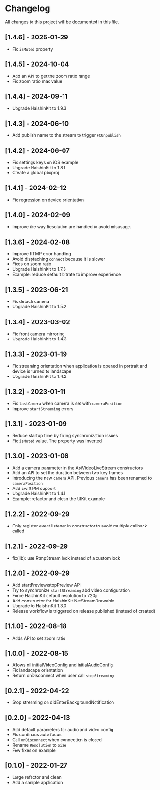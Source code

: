 # Changelog
All changes to this project will be documented in this file.

## [1.4.6] - 2025-01-29
- Fix `isMuted` property

## [1.4.5] - 2024-10-04
- Add an API to get the zoom ratio range
- Fix zoom ratio max value

## [1.4.4] - 2024-09-11
- Upgrade HaishinKit to 1.9.3

## [1.4.3] - 2024-06-10
- Add publish name to the stream to trigger `FCUnpublish`

## [1.4.2] - 2024-06-07
- Fix settings keys on iOS example
- Upgrade HaishinKit to 1.8.1
- Create a global pbxproj

## [1.4.1] - 2024-02-12
- Fix regression on device orientation

## [1.4.0] - 2024-02-09
- Improve the way Resolution are handled to avoid misusage.

## [1.3.6] - 2024-02-08
- Improve RTMP error handling
- Avoid disptaching `connect` because it is slower
- Fixes on zoom ratio
- Upgrade HaishinKit to 1.7.3
- Example: reduce default bitrate to improve experience

## [1.3.5] - 2023-06-21
- Fix detach camera
- Upgrade HaishinKit to 1.5.2

## [1.3.4] - 2023-03-02
- Fix front camera mirroring
- Upgrade HaishinKit to 1.4.3

## [1.3.3] - 2023-01-19
- Fix streaming orientation when application is opened in portrait and device is turned to landscape
- Upgrade HaishinKit to 1.4.2

## [1.3.2] - 2023-01-11
- Fix `lastCamera` when camera is set with `cameraPosition`
- Improve `startStreaming` errors

## [1.3.1] - 2023-01-09
- Reduce startup time by fixing synchronization issues
- Fix `isMuted` value. The property was inverted

## [1.3.0] - 2023-01-06
- Add a camera parameter in the ApiVideoLiveStream constructors
- Add an API to set the duration between two key frames
- Introducing the new `camera` API. Previous `camera` has been renamed to `cameraPosition`
- Add swift PM support
- Upgrade HaishinKit to 1.4.1
- Example: refactor and clean the UIKit example

## [1.2.2] - 2022-09-29
- Only register event listener in constructor to avoid multiple callback called

## [1.2.1] - 2022-09-29
- fix(lib): use RtmpStream lock instead of a custom lock

## [1.2.0] - 2022-09-29
- Add startPreview/stopPreview API
- Try to synchronize `startStreaming` abd video configuration
- Force HaishinKit default resolution to 720p
- Add constructor for HaishinKit NetStreamDrawable
- Upgrade to HaishinKit 1.3.0
- Release workflow is triggered on release published (instead of created)

## [1.1.0] - 2022-08-18
- Adds API to set zoom ratio

## [1.0.0] - 2022-08-15
- Allows nil initialVideoConfig and initialAudioConfig
- Fix landscape orientation
- Return onDisconnect when user call `stopStreaming`

## [0.2.1] - 2022-04-22
- Stop streaming on didEnterBackgroundNotification

## [0.2.0] - 2022-04-13
- Add default parameters for audio and video config
- Fix continous auto focus
- Call `onDisconnect` when connection is closed
- Rename `Resolution` to `Size`
- Few fixes on example

## [0.1.0] - 2022-01-27
- Large refactor and clean
- Add a sample application
